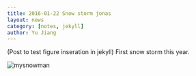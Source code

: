 ```yaml
---
title: 2016-01-22 Snow storm jonas
layout: news
category: [notes, jekyll]
author: Yu Jiang
---
```

(Post to test figure inseration in jekyll)
First snow storm this year. 

![mysnowman]({{site.url}}/images/posts/2016-01-22-snowman.png)
